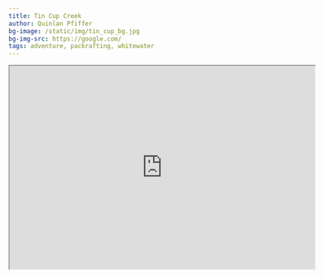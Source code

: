 ```yaml
---
title: Tin Cup Creek
author: Quinlan Pfiffer
bg-image: /static/img/tin_cup_bg.jpg
bg-img-src: https://google.com/
tags: adventure, packrafting, whitewater
---
```


<iframe src="https://caltopo.com/m/T88Q53Q" width="600" height="400"></iframe>
